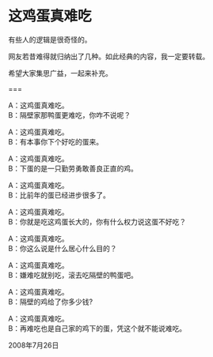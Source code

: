 # 这鸡蛋真难吃

有些人的逻辑是很奇怪的。

网友若昔难得就归纳出了几种。如此经典的内容，我一定要转载。

希望大家集思广益，一起来补充。

===

A：这鸡蛋真难吃。  
B：隔壁家那鸭蛋更难吃，你咋不说呢？

A：这鸡蛋真难吃。  
B：有本事你下个好吃的蛋来。

A：这鸡蛋真难吃。  
B：下蛋的是一只勤劳勇敢善良正直的鸡。

A：这鸡蛋真难吃。  
B：比前年的蛋已经进步很多了。

A：这鸡蛋真难吃。  
B：你就是吃这鸡蛋长大的，你有什么权力说这蛋不好吃？

A：这鸡蛋真难吃。  
B：你这么说是什么居心什么目的？

A：这鸡蛋真难吃。  
B：嫌难吃就别吃，滚去吃隔壁的鸭蛋吧。

A：这鸡蛋真难吃。  
B：隔壁的鸡给了你多少钱?

A：这鸡蛋真难吃。  
B：再难吃也是自己家的鸡下的蛋，凭这个就不能说难吃。

2008年7月26日
